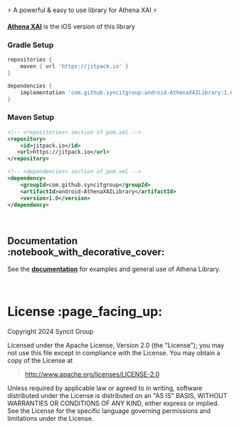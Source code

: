 :zap: A powerful & easy to use library for Athena XAI :zap:

[**Athena XAI**](https://github.com/syncitgroup/mobile-AthenaXAILibrary) is the iOS version of this library

### Gradle Setup

```gradle
repositories {
    maven { url 'https://jitpack.io' }
}

dependencies {
    implementation 'com.github.syncitgroup:android-AthenaXAILibrary:1.0'
}
```

### Maven Setup

```xml
<!-- <repositories> section of pom.xml -->
<repository>
    <id>jitpack.io</id>
   <url>https://jitpack.io</url>
</repository>

<!-- <dependencies> section of pom.xml -->
<dependency>
    <groupId>com.github.syncitgroup</groupId>
    <artifactId>android-AthenaXAILibrary</artifactId>
    <version>1.0</version>
</dependency>
```

<br/>

<h2 id="documentation">Documentation :notebook_with_decorative_cover:</h2>

See the [**documentation**](https://www.syncitgroup.com/) for examples and general use of Athena Library.

<br/>

<h1 id="license">License :page_facing_up:</h1>

Copyright 2024 Syncit Group

Licensed under the Apache License, Version 2.0 (the "License");
you may not use this file except in compliance with the License.
You may obtain a copy of the License at

> http://www.apache.org/licenses/LICENSE-2.0

Unless required by applicable law or agreed to in writing, software
distributed under the License is distributed on an "AS IS" BASIS,
WITHOUT WARRANTIES OR CONDITIONS OF ANY KIND, either express or implied.
See the License for the specific language governing permissions and
limitations under the License.

<br/>